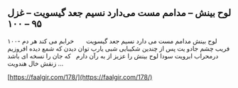 ## لوح بینش – مدامم مست می‌دارد نسیم جعد گیسویت – غزل ۹۵ – ۱۰۰


۱۰۰- لوح بینش مدامم مست می دارد نسیم جعد گیسویت       خرابم می کند هر دم فریب چشم جادو یت پس از چندین شکیبایی شبی یارب توان دیدن که شمع دیده افروزیم درمحراب ابرویت سودا لوح بینش را عزیز از به رآن دارم   که جان را نسخه ای باشد زنقش خال هندویت &#8230;

[https://faalgir.com/178/](https://faalgir.com/178/) 